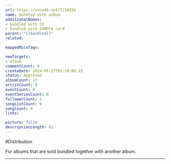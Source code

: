 ```yaml
---
url: https://vocadb.net/T/10556
name: bundled with album
additionalNames: 
- bundled with CD
- bundled with SONOCA card
parent: "[[bundled]]"
related:

mappedNicoTags:

newTargets:
- album
commentCount: 0
createDate: 2024-05-27T02:10:08.15
status: Approved
albumCount: 13
artistCount: 0
eventCount: 0
eventSeriesCount: 0
followerCount: 1
songListCount: 0
songCount: 0
links: 

picture: false
descriptionLength: 61
---
```


#Distribution

For albums that are sold bundled together with another album.

---

